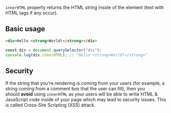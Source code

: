 `innerHTML` property returns the HTML string inside of the element (text with HTML tags if any occur).

## Basic usage
```html
<div>Hello <strong>World!</strong></div> 
```

```javascript
const div = document.querySelector("div");
console.log(div.innerHTML); // "Hello <strong>World!</strong>"
```

## Security
If the string that you're rendering is coming from your users (for example, a string coming from a comment box that the user can fill), then you should **avoid** using `innerHTML` as your users will be able to write HTML & JavaScript code inside of your page which may lead to security issues. This is called Cross-Site Scripting (XSS) attack.